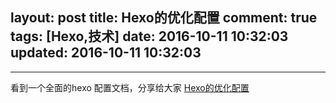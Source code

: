 layout: post
title: Hexo的优化配置
comment: true
tags: [Hexo,技术]
date: 2016-10-11 10:32:03
updated: 2016-10-11 10:32:03
---

------
看到一个全面的hexo 配置文档，分享给大家
[Hexo的优化配置](http://www.voidking.com/2015/05/31/deve-hexo-theme-optimize/)
